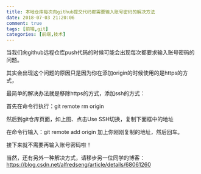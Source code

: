 ```yaml
---
title: 本地仓库每次向github提交代码都需要输入账号密码的解决方法
date: 2018-07-03 21:20:06
comment: true
tags: [前端,git]
categories: [前端,技术]
---
```

当我们向github远程仓库push代码的时候可能会出现每次都要求输入账号密码的问题。

其实会出现这个问题的原因只是因为你在添加origin的时候使用的是https的方式，

最简单的解决办法就是移除https的方式，添加ssh的方式：

首先在命令行执行：git remote rm origin
<img src="git_pass1.png" alt="">

然后到git仓库页面，如上图、点击Use SSH切换，复制下面框中的地址

在命令行输入：git remote add origin 加上你刚刚复制的地址，然后回车。

接下来就不需要再输入账号密码啦！

当然，还有另外一种解决方式，请移步另一位同学的博客：https://blog.csdn.net/alfredseng/article/details/68061260